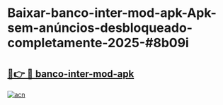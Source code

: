 # Baixar-banco-inter-mod-apk-Apk-sem-anúncios-desbloqueado-completamente-2025-#8b09i

# <h2><a href="https://ainizakaria.my?title=banco-inter-mod-apk&ref=24M">🔗👉 🔴 banco-inter-mod-apk</a></h2>

[![acn](https://github.com/user-attachments/assets/0f9c940e-d8b0-45ae-aac7-cd30a18b3e1c)](https://ainizakaria.my?title=banco-inter-mod-apk&ref=24M)

